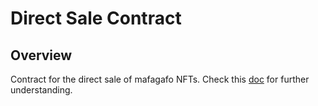 # Direct Sale Contract

## Overview

Contract for the direct sale of mafagafo NFTs. Check this [doc](https://ipfs.io/ipfs/Qmek9c3HM9yZr1DSHBNsPz4kxJhxChZsdRWg46z2Eouvf6) for further understanding.
